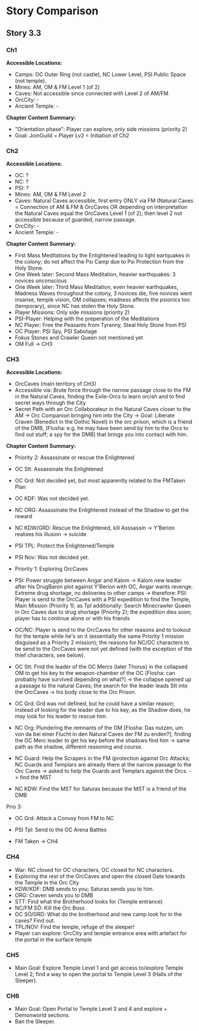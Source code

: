 # Story Comparison

## Story 3.3

### Ch1

**Accessible Locations:**
* Camps: OC Outer Ring (not castle), NC Lower Level, PSI Public Space (not temple).
* Mines: AM, OM & FM Level 1 (of 2)
* Caves: Not accessible since connected with Level 2 of AM/FM
* OrcCity: -
* Ancient Temple: -

**Chapter Content Summary:**
* "Orientation phase": Player can explore, only side missions (priority 2)
* Goal: JoinGuild = Player Lv2 = Initiation of Ch2


### Ch2

**Accessible Locations:**
* OC: ?
* NC: ?
* PSI: ?
* Mines: AM, OM & FM Level 2
* Caves: Natural Caves accessible, first entry ONLY via FM (Natural Caves = Connection of AM & FM & OrcCaves OR depending on interpretation the Natural Caves equal the OrcCaves Level 1 (of 2); then level 2 not accessible because of guarded, narrow passage.
* OrcCity: -
* Ancient Temple: -

**Chapter Content Summary:**
* First Mass Meditations by the Enlightened leading to light eartquakes in the colony; do not affect the Psi Camp due to Psi Protection from the Holy Stone.
* One Week later: Second Mass Meditation, heavier earthquakes: 3 novices unconscious
* One Week later: Third Mass Meditation, even heavier earthquakes, Madness Waves throughout the colony, 3 novices die, five novices went insanse, temple vision, OM collapses; madness affects the psionics too (temporary), since NC has stolen the Holy Stone.
* Player Missions: Only side missions (priority 2)
* PSI-Player: Helping with the preperation of the Meditations
* NC Player: Free the Peasants from Tyranny, Steal Holy Stone from PSI
* OC Player: PSI Spy, PSI Sabotage
* Fokus Stones and Crawler Queen not mentioned yet
* OM Full -> CH3


### CH3

**Accessible Locations:**
* OrcCaves (main territory of CH3)
* Accessible via: Brute force through the narrow passage close to the FM in the Natural Caves, finding the Exile-Orcs to learn orcish and to find secret ways through the City
* Secret Path with an Orc Collaborateur in the Natural Caves closer to the AM -> Orc Companion bringing him into the City
-> Goal: Liberate Craven (Benedict in the Gothic Novel) in the orc prison, which is a friend of the DMB, [Flosha: e.g. he may have been send by him to the Orcs to find out stuff; a spy for the DMB] that brings you into contact with him.

**Chapter Content Summary:**
* Priority 2: Assassinate or rescue the Enlightened
* OC Stt: Assassinate the Enlightened
* OC Grd: Not decided yet, but most apparently related to the FMTaken Plan
* OC KDF: Was not decided yet.
* NC ORG: Assassinate the Enlightened instead of the Shadow to get the reward
* NC KDW/GRD: Rescue the Enlightened, kill Asssassin ->
Y'Berion realises his illusion -> suicide
* PSI TPL: Protect the Enlightened/Temple
* PSI Nov: Was not decided yet.

* Priority 1: Exploring OrcCaves
* PSI: Power struggle between Angar and Kalom -> Kalom new leader after his DrugBaron plot against Y'Berion with OC, Angar wants revenge. Extreme drug shortage, no deliveries to other camps -> therefore: PSI: Player is send to the OrcCaves with a PSI expedition to find the Temple, Main Mission
(Priority 1); as Tpl additionally: Search Minecrawler Queen in Orc Caves due to drug shortage (Priority 2); the expedition dies soon; player has to continue alone or with his friends
* OC/NC: Player is send to the OrcCaves for other reasons and to lookout for the temple while he's on it (essentially the same Priority 1 mission disguised as a Priority 2 mission); the reasons for NC/OC characters to be send to the OrcCaves were not yet defined (with the exception of the thief characters, see below). 
* OC Stt: Find the leader of the OC Mercs (later Thorus) in the collapsed OM to get his key to the weapon-chamber of the OC [Flosha: can probably have survived depending on what?] -> the collapse opened up a passage to the natural Caves;
the search for the leader leads Stt into the OrcCaves -> his body close to the Orc Prison. 
* OC Grd: Grd was not defined, but he could have a similar reason; instead of looking for the leader due to his key, as the Shadow does, he may look for his leader to rescue him. 
* NC Org: Plundering the remnants of the OM [Flosha: Das nutzen, um von da bei einer Flucht in den Natural Caves der FM zu enden?]; finding the OC Merc leader to get his key before the shadows find him -> same path as the shadow, different reasoning and course. 
* NC Guard: Help the Scrapers in the FM (protection against Orc Attacks; NC Guards and Templars are already there at the narrow passage to the Orc Caves -> asked to help the Guards and Templars against the Orcs. -> find the MST
* NC KDW: Find the MST for Saturas because the MST is a friend of the DMB

Prio 3:
* OC Grd: Attack a Convoy from FM to NC
* PSI Tpl: Send to the OC Arena Battles

* FM Taken -> CH4

  
### CH4

* War: NC closed for OC characters, OC closed for NC characters.
* Exploring the rest of the OrcCaves and open the closed Gate towards the Temple in the Orc City
* KDW/KDF: DMB sends to you; Saturas sends you to him.
* ORG: Craven sends you to DMB
* STT: Find what the Brotherhood looks for (Temple entrance)
* NC/FM SÖ: Kill the Orc Boss
* OC SÖ/GRD: What do the brotherhood and new camp look for in the caves? Find out.
* TPL/NOV: Find the temple, refuge of the sleeper!
* Player can explore:
OrcCity and temple entrance area with artefact for the portal in the surface temple


### CH5

* Main Goal: Explore Temple Level 1 and get access to/explore Temple Level 2; find a way to open the portal to Temple Level 3 (Halls of the Sleeper).


### CH6

* Main Goal: Open Portal to Temple Level 3 and 4 and explore + Demonworld sections.
* Ban the Sleeper.
